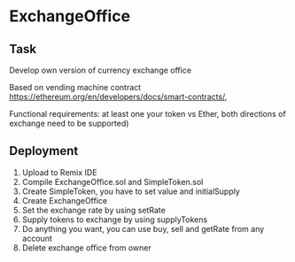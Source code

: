 # ExchangeOffice
## Task
Develop own version of currency exchange office

Based on vending machine contract https://ethereum.org/en/developers/docs/smart-contracts/,

Functional requirements: at least one your token vs Ether, both directions of exchange need to be supported)

## Deployment
1. Upload to Remix IDE
2. Compile ExchangeOffice.sol and SimpleToken.sol
3. Create SimpleToken, you have to set value and initialSupply
4. Create ExchangeOffice
5. Set the exchange rate by using setRate
6. Supply tokens to exchange by using supplyTokens
7. Do anything you want, you can use buy, sell and getRate from any account
8. Delete exchange office from owner
